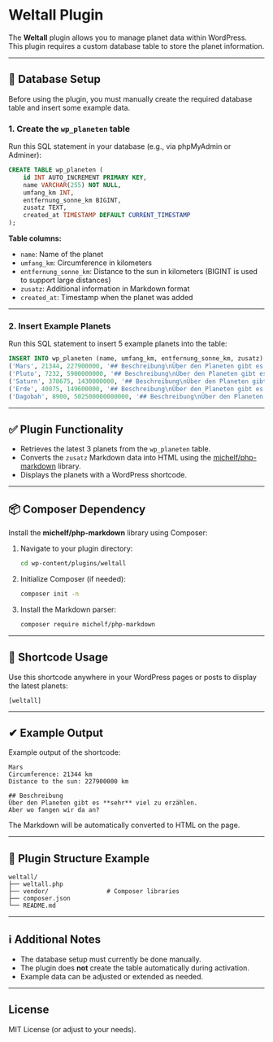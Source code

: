 
# Weltall Plugin

The **Weltall** plugin allows you to manage planet data within WordPress.  
This plugin requires a custom database table to store the planet information.

---

## 🔧 Database Setup

Before using the plugin, you must manually create the required database table and insert some example data.

### 1. Create the `wp_planeten` table

Run this SQL statement in your database (e.g., via phpMyAdmin or Adminer):

```sql
CREATE TABLE wp_planeten (
    id INT AUTO_INCREMENT PRIMARY KEY,
    name VARCHAR(255) NOT NULL,
    umfang_km INT,
    entfernung_sonne_km BIGINT,
    zusatz TEXT,
    created_at TIMESTAMP DEFAULT CURRENT_TIMESTAMP
);
```

**Table columns:**
- `name`: Name of the planet
- `umfang_km`: Circumference in kilometers
- `entfernung_sonne_km`: Distance to the sun in kilometers (BIGINT is used to support large distances)
- `zusatz`: Additional information in Markdown format
- `created_at`: Timestamp when the planet was added

---

### 2. Insert Example Planets

Run this SQL statement to insert 5 example planets into the table:

```sql
INSERT INTO wp_planeten (name, umfang_km, entfernung_sonne_km, zusatz) VALUES
('Mars', 21344, 227900000, '## Beschreibung\nÜber den Planeten gibt es **sehr** viel zu erzählen.<br />\nAber wo fangen wir da an?'),
('Pluto', 7232, 5900000000, '## Beschreibung\nÜber den Planeten gibt es **sehr** viel zu erzählen.<br />\nAber wo fangen wir da an?'),
('Saturn', 378675, 1430000000, '## Beschreibung\nÜber den Planeten gibt es **sehr** viel zu erzählen.<br />\nAber wo fangen wir da an?'),
('Erde', 40075, 149600000, '## Beschreibung\nÜber den Planeten gibt es **sehr** viel zu erzählen.<br />\nAber wo fangen wir da an?'),
('Dagobah', 8900, 502500000000000, '## Beschreibung\nÜber den Planeten gibt es **sehr** viel zu erzählen.<br />\nAber wo fangen wir da an?');
```

---

## ✅ Plugin Functionality

- Retrieves the latest 3 planets from the `wp_planeten` table.
- Converts the `zusatz` Markdown data into HTML using the [michelf/php-markdown](https://github.com/michelf/php-markdown) library.
- Displays the planets with a WordPress shortcode.

---

## 📦 Composer Dependency

Install the **michelf/php-markdown** library using Composer:

1. Navigate to your plugin directory:
   ```bash
   cd wp-content/plugins/weltall
   ```
2. Initialize Composer (if needed):
   ```bash
   composer init -n
   ```
3. Install the Markdown parser:
   ```bash
   composer require michelf/php-markdown
   ```

---

## 🔧 Shortcode Usage

Use this shortcode anywhere in your WordPress pages or posts to display the latest planets:

```
[weltall]
```

---

## ✔ Example Output

Example output of the shortcode:

```
Mars
Circumference: 21344 km
Distance to the sun: 227900000 km

## Beschreibung
Über den Planeten gibt es **sehr** viel zu erzählen.
Aber wo fangen wir da an?
```

The Markdown will be automatically converted to HTML on the page.

---

## 📁 Plugin Structure Example

```
weltall/
├── weltall.php
├── vendor/                # Composer libraries
├── composer.json
└── README.md
```

---

## ℹ️ Additional Notes

- The database setup must currently be done manually.
- The plugin does **not** create the table automatically during activation.
- Example data can be adjusted or extended as needed.

---

## License

MIT License (or adjust to your needs).
